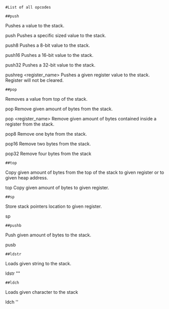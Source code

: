 ﻿	#List of all opcodes

	##push

Pushes a value to the stack.

push	<word><value>
	Pushes a specific sized value to the stack. 

push8	<value> 
	Pushes a 8-bit value to the stack.

push16	<value>
	Pushes a 16-bit value to the stack.

push32	<value>
	Pushes a 32-bit value to the stack.

pushreg <register_name>
	Pushes a given register value to the stack. Register
	will not be cleared.

	##pop

Removes a value from top of the stack.

pop		<count>
	Remove given amount of bytes from the stack.

pop		<register_name>
	Remove given amount of bytes contained inside a register 
	from the stack.

pop8
	Remove one byte from the stack.

pop16
	Remove two bytes from the stack.

pop32
	Remove four bytes from the stack

	##top

Copy given amount of bytes from the top of the stack to given register
or to given heap address.

top <bytescount> <register>
	Copy given amount of bytes to given register.

	##sp

Store stack pointers location to given register.

sp <register>

	##pushb

Push given amount of bytes to the stack.

pusb <element size> <elements>

	##ldstr

Loads given string to the stack.

ldstr "<string>"

	##ldch

Loads given character to the stack

ldch '<character>'